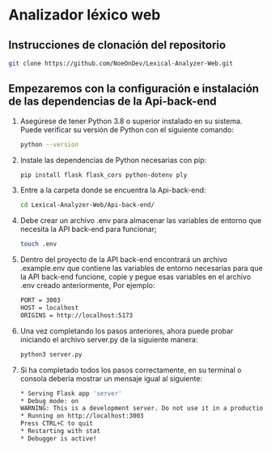 # Analizador léxico web

## Instrucciones de clonación del repositorio

```bash
git clone https://github.com/NoeOnDev/Lexical-Analyzer-Web.git
```

## Empezaremos con la configuración e instalación de las dependencias de la Api-back-end

1. Asegúrese de tener Python 3.8 o superior instalado en su sistema. Puede verificar su versión de Python con el siguiente comando:

    ```bash
    python --version
    ```

2. Instale las dependencias de Python necesarias con pip:

    ```bash
    pip install flask flask_cors python-dotenv ply
    ```

3. Entre a la carpeta donde se encuentra la Api-back-end:

    ```bash
    cd Lexical-Analyzer-Web/Api-back-end/
    ```

4. Debe crear un archivo .env para almacenar las variables de entorno que necesita la API back-end para funcionar;

    ```bash
    touch .env
    ```

5. Dentro del proyecto de la API back-end encontrará un archivo .example.env que contiene las variables de entorno necesarias para que la API back-end funcione, copie y pegue esas variables en el archivo .env creado anteriormente, Por ejemplo:

    ```bash
    PORT = 3003
    HOST = localhost
    ORIGINS = http://localhost:5173
    ```

6. Una vez completando los pasos anteriores, ahora puede probar iniciando el archivo server.py de la siguiente manera:

    ```bash
    python3 server.py
    ```

7. Si ha completado todos los pasos correctamente, en su terminal o consola debería mostrar un mensaje igual al siguiente:

    ```bash
    * Serving Flask app 'server'
    * Debug mode: on
    WARNING: This is a development server. Do not use it in a production deployment. Use a production WSGI server instead.
    * Running on http://localhost:3003
    Press CTRL+C to quit
    * Restarting with stat
    * Debugger is active!
    ```

